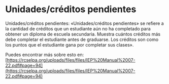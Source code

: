 # Unidades/créditos pendientes
Unidades/créditos pendientes: «Unidades/créditos pendientes» se refiere a la cantidad de créditos que un estudiante aún no ha completado para obtener un diploma de escuela secundaria. Muestra cuántos créditos más debe completar el estudiante antes de graduarse. Los créditos son como los puntos que el estudiante gana por completar sus clases».

Puedes encontrar más sobre esto en: [https://rcselpa.org/uploads/files/files/IEP%20Manual%2007-22.pdf#page=94](https://rcselpa.org/uploads/files/files/IEP%20Manual%2007-22.pdf#page=94)
